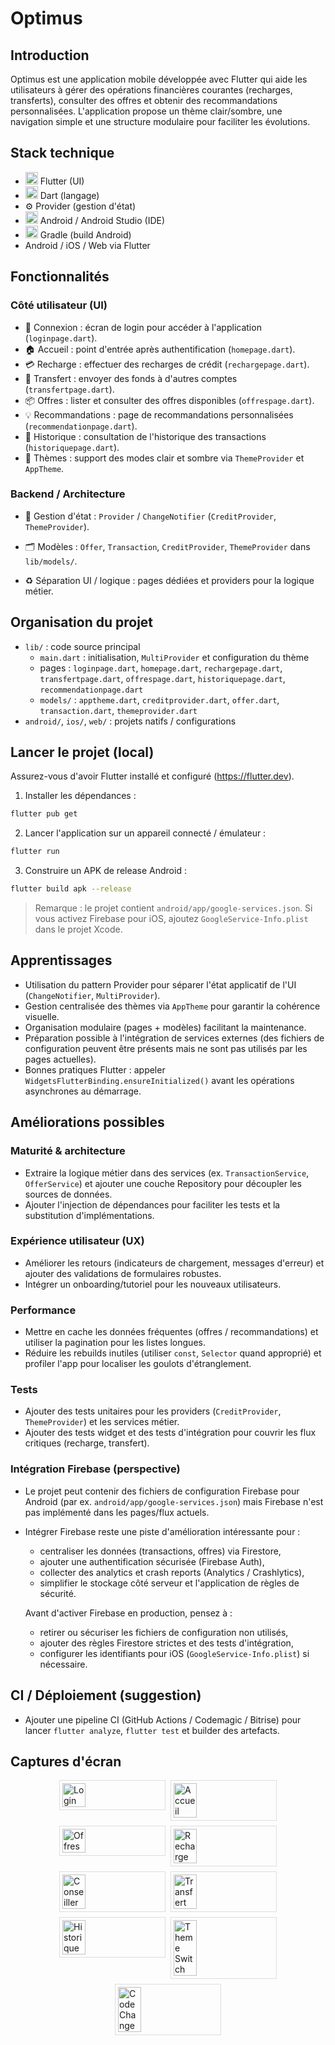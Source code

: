 
# Optimus

## Introduction
Optimus est une application mobile développée avec Flutter qui aide les utilisateurs à gérer des opérations financières courantes (recharges, transferts), consulter des offres et obtenir des recommandations personnalisées. L'application propose un thème clair/sombre, une navigation simple et une structure modulaire pour faciliter les évolutions.

## Stack technique
- <img src="https://cdn.jsdelivr.net/gh/devicons/devicon/icons/flutter/flutter-original.svg" alt="Flutter" width="20"/> Flutter (UI)
- <img src="https://cdn.jsdelivr.net/gh/devicons/devicon/icons/dart/dart-original.svg" alt="Dart" width="20"/> Dart (langage)
- ⚙️ Provider (gestion d'état)
- <img src="https://cdn.jsdelivr.net/gh/devicons/devicon/icons/android/android-original.svg" alt="Android" width="20"/> Android / Android Studio (IDE)
- <img src="assets/LogoGradle.png" alt="Gradle" width="20"/> Gradle (build Android)
- Android / iOS / Web via Flutter

## Fonctionnalités

### Côté utilisateur (UI)
- 🔑 Connexion : écran de login pour accéder à l'application (`loginpage.dart`).
- 🏠 Accueil : point d'entrée après authentification (`homepage.dart`).
- 💳 Recharge : effectuer des recharges de crédit (`rechargepage.dart`).
- 🔁 Transfert : envoyer des fonds à d'autres comptes (`transfertpage.dart`).
- 📦 Offres : lister et consulter des offres disponibles (`offrespage.dart`).
- 💡 Recommandations : page de recommandations personnalisées (`recommendationpage.dart`).
- 📜 Historique : consultation de l'historique des transactions (`historiquepage.dart`).
- 🎨 Thèmes : support des modes clair et sombre via `ThemeProvider` et `AppTheme`.

### Backend / Architecture
- 🧭 Gestion d'état : `Provider` / `ChangeNotifier` (`CreditProvider`, `ThemeProvider`).
- 🗂 Modèles : `Offer`, `Transaction`, `CreditProvider`, `ThemeProvider` dans `lib/models/`.
 
- ♻️ Séparation UI / logique : pages dédiées et providers pour la logique métier.

## Organisation du projet
- `lib/` : code source principal
	- `main.dart` : initialisation, `MultiProvider` et configuration du thème
	- pages : `loginpage.dart`, `homepage.dart`, `rechargepage.dart`, `transfertpage.dart`, `offrespage.dart`, `historiquepage.dart`, `recommendationpage.dart`
	- `models/` : `apptheme.dart`, `creditprovider.dart`, `offer.dart`, `transaction.dart`, `themeprovider.dart`
- `android/`, `ios/`, `web/` : projets natifs / configurations

## Lancer le projet (local)
Assurez-vous d'avoir Flutter installé et configuré (https://flutter.dev).

1. Installer les dépendances :

```bash
flutter pub get
```

2. Lancer l'application sur un appareil connecté / émulateur :

```bash
flutter run
```

3. Construire un APK de release Android :

```bash
flutter build apk --release
```

> Remarque : le projet contient `android/app/google-services.json`. Si vous activez Firebase pour iOS, ajoutez `GoogleService-Info.plist` dans le projet Xcode.

## Apprentissages
- Utilisation du pattern Provider pour séparer l'état applicatif de l'UI (`ChangeNotifier`, `MultiProvider`).
- Gestion centralisée des thèmes via `AppTheme` pour garantir la cohérence visuelle.
- Organisation modulaire (pages + modèles) facilitant la maintenance.
- Préparation possible à l'intégration de services externes (des fichiers de configuration peuvent être présents mais ne sont pas utilisés par les pages actuelles).
- Bonnes pratiques Flutter : appeler `WidgetsFlutterBinding.ensureInitialized()` avant les opérations asynchrones au démarrage.

## Améliorations possibles

### Maturité & architecture
- Extraire la logique métier dans des services (ex. `TransactionService`, `OfferService`) et ajouter une couche Repository pour découpler les sources de données.
- Ajouter l'injection de dépendances pour faciliter les tests et la substitution d'implémentations.

### Expérience utilisateur (UX)
- Améliorer les retours (indicateurs de chargement, messages d'erreur) et ajouter des validations de formulaires robustes.
- Intégrer un onboarding/tutoriel pour les nouveaux utilisateurs.

### Performance
- Mettre en cache les données fréquentes (offres / recommandations) et utiliser la pagination pour les listes longues.
- Réduire les rebuilds inutiles (utiliser `const`, `Selector` quand approprié) et profiler l'app pour localiser les goulots d'étranglement.

### Tests
- Ajouter des tests unitaires pour les providers (`CreditProvider`, `ThemeProvider`) et les services métier.
- Ajouter des tests widget et des tests d'intégration pour couvrir les flux critiques (recharge, transfert).

### Intégration Firebase (perspective)
- Le projet peut contenir des fichiers de configuration Firebase pour Android (par ex. `android/app/google-services.json`) mais Firebase n'est pas implémenté dans les pages/flux actuels.
- Intégrer Firebase reste une piste d'amélioration intéressante pour :
	- centraliser les données (transactions, offres) via Firestore,
	- ajouter une authentification sécurisée (Firebase Auth),
	- collecter des analytics et crash reports (Analytics / Crashlytics),
	- simplifier le stockage côté serveur et l'application de règles de sécurité.
  
	Avant d'activer Firebase en production, pensez à :
	- retirer ou sécuriser les fichiers de configuration non utilisés,
	- ajouter des règles Firestore strictes et des tests d'intégration,
	- configurer les identifiants pour iOS (`GoogleService-Info.plist`) si nécessaire.

## CI / Déploiement (suggestion)
- Ajouter une pipeline CI (GitHub Actions / Codemagic / Bitrise) pour lancer `flutter analyze`, `flutter test` et builder des artefacts.

## Captures d'écran

<div style="display:flex;flex-wrap:wrap;gap:8px;justify-content:center;">
    <img src="assets/Screenshot_Login.png" alt="Login" style="width:23%;min-width:160px;border:1px solid #ddd;padding:4px;" />
	<img src="assets/Screenshot_Accueil.png" alt="Accueil" style="width:23%;min-width:160px;border:1px solid #ddd;padding:4px;" />
	<img src="assets/Screenshot_Offres.png" alt="Offres" style="width:23%;min-width:160px;border:1px solid #ddd;padding:4px;" />
	<img src="assets/Screenshot_Recharge.png" alt="Recharge" style="width:23%;min-width:160px;border:1px solid #ddd;padding:4px;" />
    <img src="assets/Screenshot_Conseiller.png" alt="Conseiller" style="width:23%;min-width:160px;border:1px solid #ddd;padding:4px;" />
	<img src="assets/Screenshot_Transfert.png" alt="Transfert" style="width:23%;min-width:160px;border:1px solid #ddd;padding:4px;" />
	<img src="assets/Screenshot_Historique.png" alt="Historique" style="width:23%;min-width:160px;border:1px solid #ddd;padding:4px;" />
	<img src="assets/Screenshot_ThemeSwitch.png" alt="Theme Switch" style="width:23%;min-width:160px;border:1px solid #ddd;padding:4px;" />
	<img src="assets/Screenshot_CodeChange.png" alt="Code Change" style="width:23%;min-width:160px;border:1px solid #ddd;padding:4px;" />
</div>